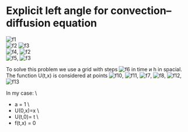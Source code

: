 # Explicit left angle for сonvection–diffusion equation

![f1] \
![f2] ![f3] \
![f4], ![f2] \
![f5], ![f3] 

To solve this problem we use a grid with steps  ![f6] in time и h in spacial. The function U(t,x) is considered at points ![f10], ![f11],
![f7], ![f8], ![f12], ![f13] 

In my case: \
-	a = 1 \
-	U(0,x)=x \
-	U(t,0)= t \
-	f(t,x) = 0 


[f1]: http://chart.apis.google.com/chart?cht=tx&chl=\frac{\partial{U(t,x)}}{\partial{t}}%2Ba\frac{\partial{U(t,x)}}\partial{x}}=f(t,x)
[f2]: http://chart.apis.google.com/chart?cht=tx&chl=0\leq{x}\leq{X}
[f3]: http://chart.apis.google.com/chart?cht=tx&chl=0\leq{t}\leq{T}
[f4]: http://chart.apis.google.com/chart?cht=tx&chl=U(0,x)=\phi(x)
[f5]: http://chart.apis.google.com/chart?cht=tx&chl=U(t,0)=\psi(t)
[f6]: http://chart.apis.google.com/chart?cht=tx&chl=\tau
[f7]: http://chart.apis.google.com/chart?cht=tx&chl=0\leq{k}\leq{K}
[f8]: http://chart.apis.google.com/chart?cht=tx&chl=0\leq{m}\leq{M}
[f10]: http://chart.apis.google.com/chart?cht=tx&chl=t=k\tau
[f11]: http://chart.apis.google.com/chart?cht=tx&chl=x=mh
[f12]: http://chart.apis.google.com/chart?cht=tx&chl=T=k\tau
[f13]: http://chart.apis.google.com/chart?cht=tx&chl=X=Mh